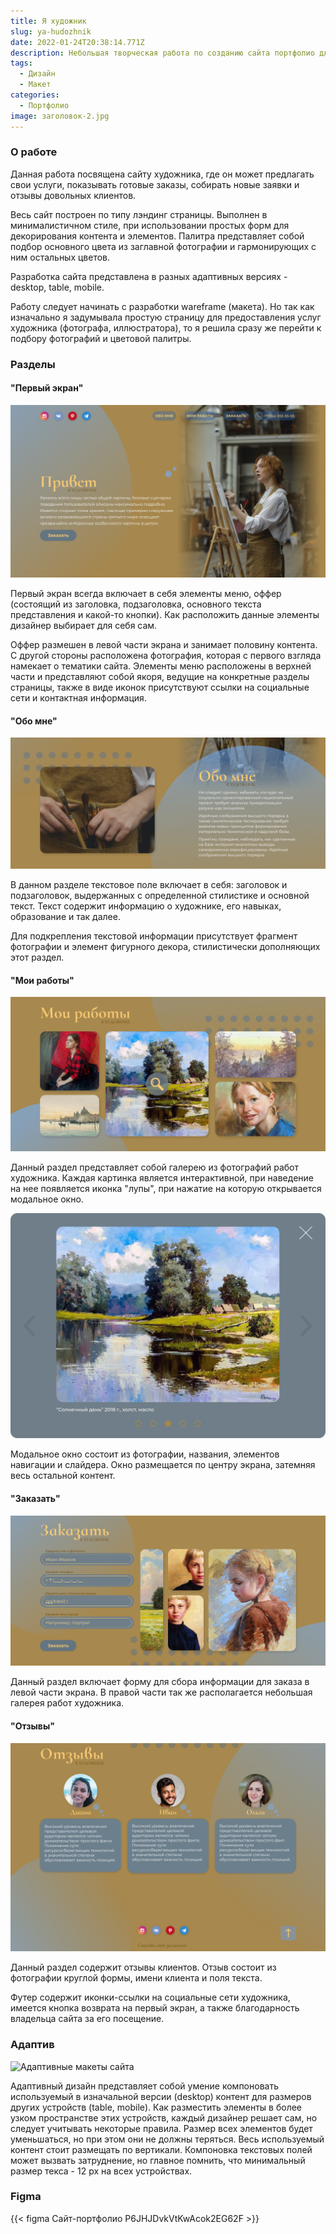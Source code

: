 ```yaml
---
title: Я художник
slug: ya-hudozhnik
date: 2022-01-24T20:38:14.771Z
description: Небольшая творческая работа по созданию сайта портфолио для художника.
tags:
  - Дизайн
  - Макет
categories:
  - Портфолио
image: заголовок-2.jpg
---
```

### О работе

Данная работа посвящена сайту художника, где он может предлагать свои услуги, показывать готовые заказы, собирать новые заявки и отзывы довольных клиентов.

Весь сайт построен по типу лэндинг страницы. Выполнен в минималистичном стиле, при использовании простых форм для декорирования контента и элементов. Палитра представляет собой подбор основного цвета из заглавной фотографии и гармонирующих с ним остальных цветов.

Разработка сайта представлена в разных адаптивных версиях - desktop, table, mobile.

Работу следует начинать с разработки wareframe (макета). Но так как  изначально я задумывала простую страницу для предоставления услуг художника (фотографа, иллюстратора), то я решила сразу же перейти к подбору фотографий и цветовой палитры.

### Разделы

#### "Первый экран"

![Первый экран](раздел-1-.png)

Первый экран всегда включает в себя элементы меню, оффер (состоящий из заголовка, подзаголовка, основного текста представления и какой-то кнопки). Как расположить данные элементы дизайнер выбирает для себя сам. 

Оффер размешен в левой части экрана и занимает половину контента. С другой стороны расположена фотография, которая с первого взгляда намекает о тематики сайта. Элементы меню расположены в верхней части и представляют собой якоря, ведущие на конкретные разделы страницы, также в виде иконок присутствуют ссылки на социальные сети и контактная информация.

#### "Обо мне"

![Обо мне](обо-мне.png)

В данном разделе текстовое поле включает в себя: заголовок и подзаголовок, выдержанных с определенной стилистике и основной текст. Текст содержит информацию о художнике, его навыках, образование и так далее. 

Для подкрепления текстовой информации присутствует фрагмент фотографии и элемент фигурного декора, стилистически дополняющих этот раздел.

#### "Мои работы"

![Мои работы](работы.png)

Данный раздел представляет собой галерею из фотографий работ художника. Каждая картинка является интерактивной, при наведение на нее появляется иконка "лупы", при нажатие на которую открывается модальное окно.

![Модальное окно](окно-фото.-1440-px.png)

Модальное окно состоит из фотографии, названия, элементов навигации и слайдера. Окно размещается по центру экрана, затемняя весь остальной контент.

#### "Заказать"

![Форма заказа](форма.png)

Данный раздел включает форму для сбора информации для заказа в левой части экрана. В правой части так же располагается небольшая галерея работ художника. 

#### "Отзывы"

![Отзывы и футер](отзовы.png)

Данный раздел содержит отзывы клиентов. Отзыв состоит из фотографии круглой формы, имени клиента и поля текста.

Футер содержит иконки-ссылки на социальные сети художника, имеется кнопка возврата на первый экран, а также благодарность владельца сайта за его посещение.

### Адаптив

![Адаптивные макеты сайта ](все-версии.png)

Адаптивный дизайн представляет собой умение компоновать используемый в изначальной версии (desktop) контент для размеров других устройств (table, mobile). Как разместить элементы в более узком пространстве этих устройств, каждый дизайнер решает сам, но следует учитывать некоторые правила. Размер всех элементов будет уменьшаться, но при этом они не должны теряться.  Весь используемый контент стоит размещать по вертикали. Компоновка текстовых полей может вызвать затруднение, но главное помнить, что минимальный размер текса - 12 px на всех устройствах.


### Figma

{{< figma Сайт-портфолио P6JHJDvkVtKwAcok2EG62F >}}
